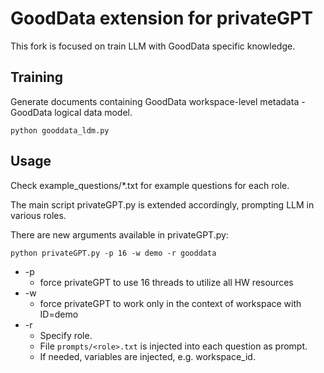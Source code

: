 # GoodData extension for privateGPT

This fork is focused on train LLM with GoodData specific knowledge.

## Training

Generate documents containing GoodData workspace-level metadata - GoodData logical data model.
```shell
python gooddata_ldm.py
```

## Usage
Check example_questions/*.txt for example questions for each role.

The main script privateGPT.py is extended accordingly, prompting LLM in various roles.

There are new arguments available in privateGPT.py:
```shell
python privateGPT.py -p 16 -w demo -r gooddata
```

- -p
  - force privateGPT to use 16 threads to utilize all HW resources
- -w
  - force privateGPT to work only in the context of workspace with ID=demo
- -r 
  - Specify role.
  - File `prompts/<role>.txt` is injected into each question as prompt. 
  - If needed, variables are injected, e.g. workspace_id.

